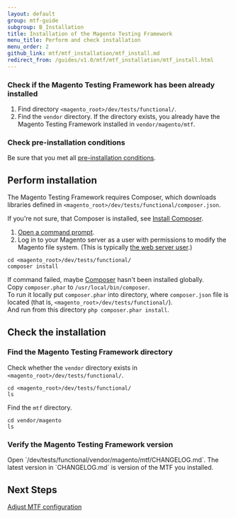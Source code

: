 ```yaml
---
layout: default
group: mtf-guide
subgroup: B_Installation
title: Installation of the Magento Testing Framework
menu_title: Perform and check installation
menu_order: 2
github_link: mtf/mtf_installation/mtf_install.md
redirect_from: /guides/v1.0/mtf/mtf_installation/mtf_install.html
---
```


<h3 id="mtf_install_pre_mtf-check">Check if the Magento Testing Framework has been already installed</h3>

1. Find directory `<magento_root>/dev/tests/functional/`.
1. Find the `vendor` directory. If the directory exists, you already have the Magento Testing Framework installed in `vendor/magento/mtf`.

<h3 id="mtf_install_pre_mtf-check">Check pre-installation conditions</h3>
Be sure that you met all <a href="{{site.gdeurl}}mtf/mtf_installation/mtf_preinstall.html">pre-installation conditions</a>.

<h2 id="mtf_install_pre">Perform installation</h2>

The Magento Testing Framework requires Composer, which downloads libraries defined in `<magento_root>/dev/tests/functional/composer.json`.

<div class="bs-callout bs-callout-info" id="info">
  <p>If you're not sure, that Composer is installed, see <a href="{{ site.gdeurl }}install-gde/install/composer-clone.html#instgde-prereq-compose-install">Install Composer</a>.</p>
</div>

1.    <a href="{{ site.gdeurl }}install-gde/basics/basics_login.html">Open a command prompt</a>.
1.    Log in to your Magento server as a user with permissions to modify the Magento file system. (This is typically <a href="{{ site.gdeurl }}install-gde//install/prepare-install.html#install-update-depend-apache">the web server user</a>.)

    cd <magento_root>/dev/tests/functional/
    composer install

<div class="bs-callout bs-callout-info" id="info">
  <p>If command failed, maybe <a href="https://getcomposer.org">Composer</a> hasn't been installed globally.<br/>
  Copy <code>composer.phar</code> to <code>/usr/local/bin/composer</code>.<br/>
  To run it locally put <code>composer.phar</code> into directory, where <code>composer.json</code> file is located (that is, <code>&lt;magento_root&gt;/dev/tests/functional/</code>).<br/>
And run from this directory <code>php composer.phar install</code>.</p>
</div>


<h2 id="mtf_install_pre">Check the installation</h2>

<h3 id="mtf_install_pre">Find the Magento Testing Framework directory</h3>

Check whether the `vendor` directory exists in `<magento_root>/dev/tests/functional/`.

    cd <magento_root>/dev/tests/functional/
    ls

Find the `mtf` directory.

    cd vendor/magento
    ls

<h3 id="mtf_install_pre">Verify the Magento Testing Framework version</h3>
Open `<magento_root>/dev/tests/functional/vendor/magento/mtf/CHANGELOG.md`. The latest version in `CHANGELOG.md` is version of the MTF you installed.

<h2 id="mtf_install_pre">Next Steps</h2> <a href="{{ site.gdeurl }}mtf/mtf_quickstart/mtf_quickstart_config.html">Adjust MTF configuration </a>
